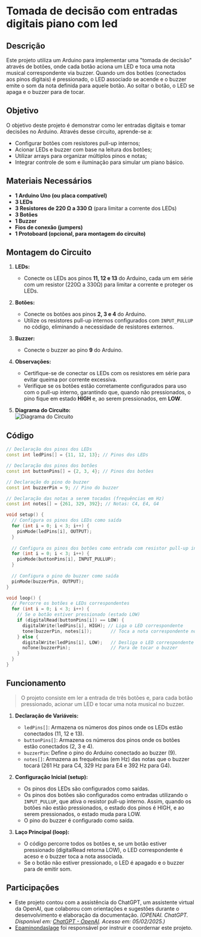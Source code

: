 # Tomada de decisão com entradas digitais piano com led


## Descrição
Este projeto utiliza um Arduino para implementar uma "tomada de decisão" através de botões, onde cada botão aciona um LED e toca uma nota musical correspondente via buzzer. Quando um dos botões (conectados aos pinos digitais) é pressionado, o LED associado se acende e o buzzer emite o som da nota definida para aquele botão. Ao soltar o botão, o LED se apaga e o buzzer para de tocar.


## Objetivo
O objetivo deste projeto é demonstrar como ler entradas digitais e tomar decisões no Arduino. Através desse circuito, aprende-se a:
- Configurar botões com resistores pull-up internos;
- Acionar LEDs e buzzer com base na leitura dos botões;
- Utilizar arrays para organizar múltiplos pinos e notas;
- Integrar controle de som e iluminação para simular um piano básico.


## Materiais Necessários
- **1 Arduino Uno (ou placa compatível)**
- **3 LEDs**
- **3 Resistores de 220 Ω a 330 Ω** (para limitar a corrente dos LEDs)
- **3 Botões**
- **1 Buzzer**
- **Fios de conexão (jumpers)**
- **1 Protoboard (opcional, para montagem do circuito)**


## Montagem do Circuito
1. **LEDs:**
   - Conecte os LEDs aos pinos **11, 12 e 13** do Arduino, cada um em série com um resistor (220Ω a 330Ω) para limitar a corrente e proteger os LEDs.
   
2. **Botões:**
   - Conecte os botões aos pinos **2, 3 e 4** do Arduino.
   - Utilize os resistores pull-up internos configurados com `INPUT_PULLUP` no código, eliminando a necessidade de resistores externos.
   
3. **Buzzer:**
   - Conecte o buzzer ao pino **9** do Arduino.

4. **Observações:**
   - Certifique-se de conectar os LEDs com os resistores em série para evitar queima por corrente excessiva.
   - Verifique se os botões estão corretamente configurados para uso com o pull-up interno, garantindo que, quando não pressionados, o pino fique em estado **HIGH** e, ao serem pressionados, em **LOW**.

5. **Diagrama do Circuito:**  
![Diagrama do Circuito](https://github.com/Matheusrammos/LIA-Docs/blob/main/Exerc%C3%ADcio_em_Sala_8/Diagrama_Aula_8.png)



## Código 

```cpp
// Declaração dos pinos dos LEDs
const int ledPins[] = {11, 12, 13}; // Pinos dos LEDs

// Declaração dos pinos dos botões
const int buttonPins[] = {2, 3, 4}; // Pinos dos botões

// Declaração do pino do buzzer
const int buzzerPin = 9; // Pino do buzzer

// Declaração das notas a serem tocadas (frequências em Hz)
const int notes[] = {261, 329, 392}; // Notas: C4, E4, G4

void setup() {
  // Configura os pinos dos LEDs como saída
  for (int i = 0; i < 3; i++) {
    pinMode(ledPins[i], OUTPUT);
  }
  
  // Configura os pinos dos botões como entrada com resistor pull-up interno
  for (int i = 0; i < 3; i++) {
    pinMode(buttonPins[i], INPUT_PULLUP);
  }
  
  // Configura o pino do buzzer como saída
  pinMode(buzzerPin, OUTPUT);
}

void loop() {
  // Percorre os botões e LEDs correspondentes
  for (int i = 0; i < 3; i++) {
    // Se o botão estiver pressionado (estado LOW)
    if (digitalRead(buttonPins[i]) == LOW) { 
      digitalWrite(ledPins[i], HIGH); // Liga o LED correspondente
      tone(buzzerPin, notes[i]);       // Toca a nota correspondente no buzzer
    } else {
      digitalWrite(ledPins[i], LOW);   // Desliga o LED correspondente
      noTone(buzzerPin);               // Para de tocar o buzzer
    }
  }
}
```


## Funcionamento
> O projeto consiste em ler a entrada de três botões e, para cada botão pressionado, acionar um LED e tocar uma nota musical no buzzer.
1. **Declaração de Variáveis:**
   - `ledPins[]`: Armazena os números dos pinos onde os LEDs estão conectados (11, 12 e 13).
   - `buttonPins[]`: Armazena os números dos pinos onde os botões estão conectados (2, 3 e 4).
   - `buzzerPin`: Define o pino do Arduino conectado ao buzzer (9).
   - `notes[]`: Armazena as frequências (em Hz) das notas que o buzzer tocará (261 Hz para C4, 329 Hz para E4 e 392 Hz para G4).

2. **Configuração Inicial (setup):**
   - Os pinos dos LEDs são configurados como saídas.
   - Os pinos dos botões são configurados como entradas utilizando o `INPUT_PULLUP`, que ativa o resistor pull-up interno. Assim, quando os botões não estão pressionados, o estado dos pinos é HIGH, e ao serem pressionados, o estado muda para LOW.
   - O pino do buzzer é configurado como saída.

3. **Laço Principal (loop):**
   - O código percorre todos os botões e, se um botão estiver pressionado (digitalRead retorna LOW), o LED correspondente é aceso e o buzzer toca a nota associada.
   - Se o botão não estiver pressionado, o LED é apagado e o buzzer para de emitir som.


## Participações
- Este projeto contou com a assistência do ChatGPT, um assistente virtual da OpenAI, que colaborou com orientações e sugestões durante o desenvolvimento e elaboração da documentação.
  *(OPENAI. ChatGPT. Disponível em: [ChatGPT - OpenAI](https://www.openai.com/chatgpt). Acesso em: 05/02/2025.)*
- [Epaminondaslage](https://www.bing.com/ck/a?!&&p=cf945232149fce13JmltdHM9MTcyNjcwNDAwMCZpZ3VpZD0yNGZkYWYyYS1lMjZiLTYzMWYtMzY0MC1iYmJiZTNlZTYyZGImaW5zaWQ9NTE5Mg&ptn=3&ver=2&hsh=3&fclid=24fdaf2a-e26b-631f-3640-bbbbe3ee62db&psq=src%3d%22https%3a%2f%2fgithub.com%2fEpaminondaslage%2fAluno_Fulano_de_Tal%2fblob%2fmain%2fExercicio_em_Casa_1%2fFigura.jpeg%22+alt%3d%22Circuito%22+width%3d%2250%25%22&u=a1aHR0cHM6Ly9naXRodWIuY29tL0VwYW1pbm9uZGFzbGFnZQ&ntb=1) foi responsável por instruir e coordernar este projeto.
